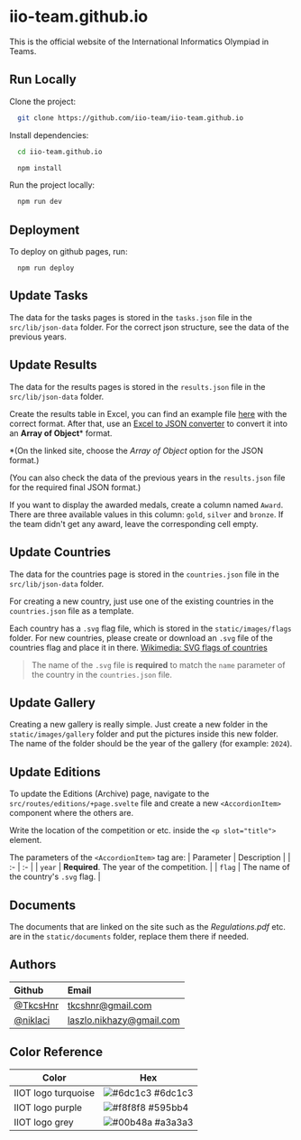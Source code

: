 
# iio-team.github.io

This is the official website of the International Informatics Olympiad in Teams.


## Run Locally

Clone the project:
```bash
  git clone https://github.com/iio-team/iio-team.github.io
```

Install dependencies:
```bash
  cd iio-team.github.io
```
```bash
  npm install
```

Run the project locally:

```bash
  npm run dev
```


## Deployment

To deploy on github pages, run:

```
  npm run deploy
```


## Update Tasks

The data for the tasks pages is stored in the `tasks.json` file in the `src/lib/json-data` folder. For the correct json structure, see the data of the previous years.


## Update Results

The data for the results pages is stored in the `results.json` file in the `src/lib/json-data` folder.

Create the results table in Excel, you can find an example file [here](static/excel/results.xlsx) with the correct format. After that, use an [Excel to JSON converter](https://tableconvert.com/excel-to-json) to convert it into an **Array of Object*** format. 

*(On the linked site, choose the *Array of Object* option for the JSON format.)

(You can also check the data of the previous years in the `results.json` file for the required final JSON format.)

If you want to display the awarded medals, create a column named `Award`. There are three available values in this column: `gold`, `silver` and `bronze`. If the team didn't get any award, leave the corresponding cell empty.


## Update Countries

The data for the countries page is stored in the `countries.json` file in the `src/lib/json-data` folder.

For creating a new country, just use one of the existing countries in the `countries.json` file as a template.

Each country has a `.svg` flag file, which is stored in the `static/images/flags` folder. For new countries, please create or download an `.svg` file of the countries flag and place it in there. [Wikimedia: SVG flags of countries](https://commons.wikimedia.org/wiki/Category:SVG_flags_by_country)

> The name of the `.svg` file is **required** to match the `name` parameter of the country in the `countries.json` file.


## Update Gallery

Creating a new  gallery is really simple. Just create a new folder in the `static/images/gallery` folder and put the pictures inside this new folder. The name of the folder should be the year of the gallery (for example: `2024`).


## Update Editions

To update the Editions (Archive) page, navigate to the `src/routes/editions/+page.svelte` file and create a new `<AccordionItem>` component where the others are.

Write the location of the competition or etc. inside the `<p slot="title">` element.

The parameters of the `<AccordionItem>` tag are:
| Parameter | Description |
| :- | :- |
| `year` |  **Required**. The year of the competition. |
| `flag` |  The name of the country's `.svg` flag. |


## Documents

The documents that are linked on the site such as the *Regulations.pdf* etc. are in the `static/documents` folder, replace them there if needed.


## Authors

| Github | Email |
| :- | :- |
| [@TkcsHnr](https://www.github.com/TkcsHnr) | [tkcshnr@gmail.com](mailto:tkcshnr@gmail.com) |
| [@niklaci](https://www.github.com/niklaci) | [laszlo.nikhazy@gmail.com](mailto:laszlo.nikhazy@gmail.com) |


## Color Reference

| Color             | Hex                                                                |
| ----------------- | ------------------------------------------------------------------ |
| IIOT logo turquoise | ![#6dc1c3](https://via.placeholder.com/10/6dc1c3?text=+) #6dc1c3 |
| IIOT logo purple | ![#f8f8f8](https://via.placeholder.com/10/595bb4?text=+) #595bb4 |
| IIOT logo grey | ![#00b48a](https://via.placeholder.com/10/a3a3a3?text=+) #a3a3a3 |

